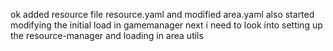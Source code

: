 ok added resource file resource.yaml and modified area.yaml
also started modifying the initial load in gamemanager
next i need to look into setting up the resource-manager and loading in area utils